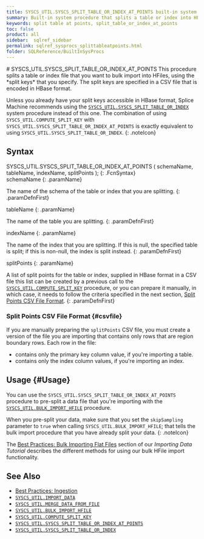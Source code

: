 ```yaml
---
title: SYSCS_UTIL.SYSCS_SPLIT_TABLE_OR_INDEX_AT_POINTS built-in system procedure
summary: Built-in system procedure that splits a table or index into HFiles based on split keys that were computed by the SYSCS_UTIL.SYSCS_COMPUTE_SPLIT_KEYS procedure.
keywords: split table at points, split_table_or_index_at_points
toc: false
product: all
sidebar:  sqlref_sidebar
permalink: sqlref_sysprocs_splittableatpoints.html
folder: SQLReference/BuiltInSysProcs
---
```

<section>
<div class="TopicContent" data-swiftype-index="true" markdown="1">
# SYSCS_UTIL.SYSCS_SPLIT_TABLE_OR_INDEX_AT_POINTS
This procedure splits a table or index file that you want to bulk import into HFiles, using the *split keys* that you specify. The split keys are specified in a CSV file that is encoded in HBase format.

Unless you already have your split keys accessible in HBase format, Splice Machine recommends using the [`SYSCS_UTIL.SYSCS_SPLIT_TABLE_OR_INDEX`](sqlref_sysprocs_splittable.html) system procedure instead of this one. The combination of using `SYSCS_UTIL.COMPUTE_SPLIT_KEY` with `SYSCS_UTIL.SYSCS_SPLIT_TABLE_OR_INDEX_AT_POINTS` is exactly equivalent to using `SYSCS_UTIL.SYSCS_SPLIT_TABLE_OR_INDEX`.
{: .noteIcon}

## Syntax

<div class="fcnWrapperWide" markdown="1">
    SYSCS_UTIL.SYSCS_SPLIT_TABLE_OR_INDEX_AT_POINTS (
            schemaName,
            tableName,
            indexName,
            splitPoints
            );
{: .FcnSyntax}

</div>

<div class="paramList" markdown="1">
schemaName
{: .paramName}

The name of the schema of the table or index that you are splitting.
{: .paramDefnFirst}

tableName
{: .paramName}

The name of the table you are splitting.
{: .paramDefnFirst}

indexName
{: .paramName}

The name of the index that you are splitting. If this is null, the
specified table is split; if this is non-null, the index is split
instead.
{: .paramDefnFirst}

splitPoints
{: .paramName}

A list of split points for the table or index, supplied in HBase format in a CSV file this list can be created by a previous call to the [`SYSCS_UTIL.COMPUTE_SPLIT_KEY`](sqlref_sysprocs_computesplitkey.html) procedure, or you can prepare it manually, in which case, it needs to follow the criteria specified in the next section, [Split Points CSV File Format](#csvfile).
{: .paramDefnFirst}

</div>

### Split Points CSV File Format {#csvfile}
If you are manually preparing the `splitPoints` CSV file, you must create a version of the file you are importing that contains only rows that are region boundary rows. Each row in the file:

* contains only the primary key column value, if you're importing a table.
* contains only the index column values, if you're importing an index.

## Usage {#Usage}

You can use the `SYSCS_UTIL.SYSCS_SPLIT_TABLE_OR_INDEX_AT_POINTS` procedure to pre-split a data file that you're importing with the [`SYSCS_UTIL.BULK_IMPORT_HFILE`](sqlref_sysprocs_importhfile.html) procedure.

When you pre-split your data, make sure that you set the `skipSampling` parameter to `true` when calling `SYSCS_UTIL.BULK_IMPORT_HFILE`; that tells the bulk import procedure that you have already split your data.
{: .noteIcon}

The [Best Practices: Bulk Importing Flat Files](bestpractices_ingest_bulkimport.html) section of our *Importing Data Tutorial* describes the different methods for using our bulk HFile import functionality.

## See Also

*  [Best Practices: Ingestion](bestpractices_ingest_overview.html)
*  [`SYSCS_UTIL.IMPORT_DATA`](sqlref_sysprocs_importdata.html)
*  [`SYSCS_UTIL.MERGE_DATA_FROM_FILE`](sqlref_sysprocs_mergedata.html)
*  [`SYSCS_UTIL.BULK_IMPORT_HFILE`](sqlref_sysprocs_importhfile.html)
*  [`SYSCS_UTIL.COMPUTE_SPLIT_KEY`](sqlref_sysprocs_computesplitkey.html)
*  [`SYSCS_UTIL.SYSCS_SPLIT_TABLE_OR_INDEX_AT_POINTS`](sqlref_sysprocs_splittableatpoints.html)
*  [`SYSCS_UTIL.SYSCS_SPLIT_TABLE_OR_INDEX`](sqlref_sysprocs_splittable.html)

</div>
</section>
